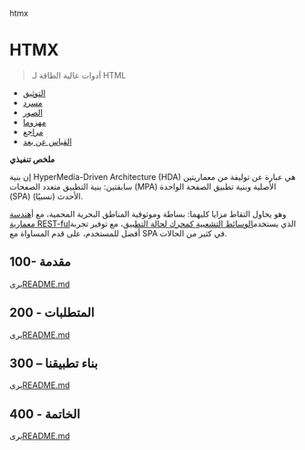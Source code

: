 htmx

# HTMX

> أدوات عالية الطاقة لـ HTML

-   [التوثيق](./DOCUMENTATION.md)
-   [مسرد](./GLOSSARY.md)
-   [الصور](./IMAGES.md)
-   [مهزوما](./PODMAN.md)
-   [مراجع](./REFERENCES.md)
-   [القياس عن بعد](./TELEMETRY.md)

**ملخص تنفيذي**

إن بنية HyperMedia-Driven Architecture (HDA) هي عبارة عن توليفة من معماريتين سابقتين: بنية التطبيق متعدد الصفحات (MPA) الأصلية وبنية تطبيق الصفحة الواحدة (SPA) الأحدث (نسبيًا).

وهو يحاول التقاط مزايا كليهما: بساطة وموثوقية المناطق البحرية المحمية، مع أ[هندسة معمارية REST-ful](https://developer.mozilla.org/en-US/docs/Glossary/REST)الذي يستخدم[الوسائط التشعبية كمحرك لحالة التطبيق](https://htmx.org/essays/hateoas/)، مع توفير تجربة أفضل للمستخدم، على قدم المساواة مع SPA في كثير من الحالات.

## 100- مقدمة

يرى[README.md](./100/README.md)

## 200 - المتطلبات

يرى[README.md](./200/README.md)

## 300 – بناء تطبيقنا

يرى[README.md](./300/README.md)

## 400 - الخاتمة

يرى[README.md](./400/README.md)
